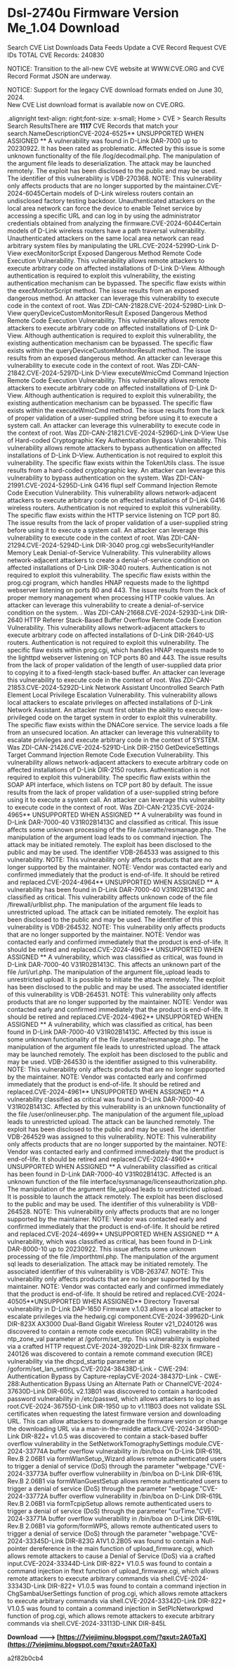 # Dsl-2740u Firmware Version Me\_1.04 Download
 
 
Search CVE List Downloads Data Feeds Update a CVE Record Request CVE IDs TOTAL CVE Records: 240830 

NOTICE: Transition to the all-new CVE website at WWW.CVE.ORG and CVE Record Format JSON are underway.

NOTICE: Support for the legacy CVE download formats ended on June 30, 2024.  
New CVE List download format is available now on CVE.ORG. 

 .alignright text-align: right;font-size: x-small; Home > CVE > Search Results ﻿ Search ResultsThere are **1117** CVE Records that match your search.NameDescriptionCVE-2024-6525\*\* UNSUPPORTED WHEN ASSIGNED \*\* A vulnerability was found in D-Link DAR-7000 up to 20230922. It has been rated as problematic. Affected by this issue is some unknown functionality of the file /log/decodmail.php. The manipulation of the argument file leads to deserialization. The attack may be launched remotely. The exploit has been disclosed to the public and may be used. The identifier of this vulnerability is VDB-270368. NOTE: This vulnerability only affects products that are no longer supported by the maintainer.CVE-2024-6045Certain models of D-Link wireless routers contain an undisclosed factory testing backdoor. Unauthenticated attackers on the local area network can force the device to enable Telnet service by accessing a specific URL and can log in by using the administrator credentials obtained from analyzing the firmware.CVE-2024-6044Certain models of D-Link wireless routers have a path traversal vulnerability. Unauthenticated attackers on the same local area network can read arbitrary system files by manipulating the URL.CVE-2024-5299D-Link D-View execMonitorScript Exposed Dangerous Method Remote Code Execution Vulnerability. This vulnerability allows remote attackers to execute arbitrary code on affected installations of D-Link D-View. Although authentication is required to exploit this vulnerability, the existing authentication mechanism can be bypassed. The specific flaw exists within the execMonitorScript method. The issue results from an exposed dangerous method. An attacker can leverage this vulnerability to execute code in the context of root. Was ZDI-CAN-21828.CVE-2024-5298D-Link D-View queryDeviceCustomMonitorResult Exposed Dangerous Method Remote Code Execution Vulnerability. This vulnerability allows remote attackers to execute arbitrary code on affected installations of D-Link D-View. Although authentication is required to exploit this vulnerability, the existing authentication mechanism can be bypassed. The specific flaw exists within the queryDeviceCustomMonitorResult method. The issue results from an exposed dangerous method. An attacker can leverage this vulnerability to execute code in the context of root. Was ZDI-CAN-21842.CVE-2024-5297D-Link D-View executeWmicCmd Command Injection Remote Code Execution Vulnerability. This vulnerability allows remote attackers to execute arbitrary code on affected installations of D-Link D-View. Although authentication is required to exploit this vulnerability, the existing authentication mechanism can be bypassed. The specific flaw exists within the executeWmicCmd method. The issue results from the lack of proper validation of a user-supplied string before using it to execute a system call. An attacker can leverage this vulnerability to execute code in the context of root. Was ZDI-CAN-21821.CVE-2024-5296D-Link D-View Use of Hard-coded Cryptographic Key Authentication Bypass Vulnerability. This vulnerability allows remote attackers to bypass authentication on affected installations of D-Link D-View. Authentication is not required to exploit this vulnerability. The specific flaw exists within the TokenUtils class. The issue results from a hard-coded cryptographic key. An attacker can leverage this vulnerability to bypass authentication on the system. Was ZDI-CAN-21991.CVE-2024-5295D-Link G416 flupl self Command Injection Remote Code Execution Vulnerability. This vulnerability allows network-adjacent attackers to execute arbitrary code on affected installations of D-Link G416 wireless routers. Authentication is not required to exploit this vulnerability. The specific flaw exists within the HTTP service listening on TCP port 80. The issue results from the lack of proper validation of a user-supplied string before using it to execute a system call. An attacker can leverage this vulnerability to execute code in the context of root. Was ZDI-CAN-21294.CVE-2024-5294D-Link DIR-3040 prog.cgi websSecurityHandler Memory Leak Denial-of-Service Vulnerability. This vulnerability allows network-adjacent attackers to create a denial-of-service condition on affected installations of D-Link DIR-3040 routers. Authentication is not required to exploit this vulnerability. The specific flaw exists within the prog.cgi program, which handles HNAP requests made to the lighttpd webserver listening on ports 80 and 443. The issue results from the lack of proper memory management when processing HTTP cookie values. An attacker can leverage this vulnerability to create a denial-of-service condition on the system. . Was ZDI-CAN-21668.CVE-2024-5293D-Link DIR-2640 HTTP Referer Stack-Based Buffer Overflow Remote Code Execution Vulnerability. This vulnerability allows network-adjacent attackers to execute arbitrary code on affected installations of D-Link DIR-2640-US routers. Authentication is not required to exploit this vulnerability. The specific flaw exists within prog.cgi, which handles HNAP requests made to the lighttpd webserver listening on TCP ports 80 and 443. The issue results from the lack of proper validation of the length of user-supplied data prior to copying it to a fixed-length stack-based buffer. An attacker can leverage this vulnerability to execute code in the context of root. Was ZDI-CAN-21853.CVE-2024-5292D-Link Network Assistant Uncontrolled Search Path Element Local Privilege Escalation Vulnerability. This vulnerability allows local attackers to escalate privileges on affected installations of D-Link Network Assistant. An attacker must first obtain the ability to execute low-privileged code on the target system in order to exploit this vulnerability. The specific flaw exists within the DNACore service. The service loads a file from an unsecured location. An attacker can leverage this vulnerability to escalate privileges and execute arbitrary code in the context of SYSTEM. Was ZDI-CAN-21426.CVE-2024-5291D-Link DIR-2150 GetDeviceSettings Target Command Injection Remote Code Execution Vulnerability. This vulnerability allows network-adjacent attackers to execute arbitrary code on affected installations of D-Link DIR-2150 routers. Authentication is not required to exploit this vulnerability. The specific flaw exists within the SOAP API interface, which listens on TCP port 80 by default. The issue results from the lack of proper validation of a user-supplied string before using it to execute a system call. An attacker can leverage this vulnerability to execute code in the context of root. Was ZDI-CAN-21235.CVE-2024-4965\*\* UNSUPPORTED WHEN ASSIGNED \*\* A vulnerability was found in D-Link DAR-7000-40 V31R02B1413C and classified as critical. This issue affects some unknown processing of the file /useratte/resmanage.php. The manipulation of the argument load leads to os command injection. The attack may be initiated remotely. The exploit has been disclosed to the public and may be used. The identifier VDB-264533 was assigned to this vulnerability. NOTE: This vulnerability only affects products that are no longer supported by the maintainer. NOTE: Vendor was contacted early and confirmed immediately that the product is end-of-life. It should be retired and replaced.CVE-2024-4964\*\* UNSUPPORTED WHEN ASSIGNED \*\* A vulnerability has been found in D-Link DAR-7000-40 V31R02B1413C and classified as critical. This vulnerability affects unknown code of the file /firewall/urlblist.php. The manipulation of the argument file leads to unrestricted upload. The attack can be initiated remotely. The exploit has been disclosed to the public and may be used. The identifier of this vulnerability is VDB-264532. NOTE: This vulnerability only affects products that are no longer supported by the maintainer. NOTE: Vendor was contacted early and confirmed immediately that the product is end-of-life. It should be retired and replaced.CVE-2024-4963\*\* UNSUPPORTED WHEN ASSIGNED \*\* A vulnerability, which was classified as critical, was found in D-Link DAR-7000-40 V31R02B1413C. This affects an unknown part of the file /url/url.php. The manipulation of the argument file\_upload leads to unrestricted upload. It is possible to initiate the attack remotely. The exploit has been disclosed to the public and may be used. The associated identifier of this vulnerability is VDB-264531. NOTE: This vulnerability only affects products that are no longer supported by the maintainer. NOTE: Vendor was contacted early and confirmed immediately that the product is end-of-life. It should be retired and replaced.CVE-2024-4962\*\* UNSUPPORTED WHEN ASSIGNED \*\* A vulnerability, which was classified as critical, has been found in D-Link DAR-7000-40 V31R02B1413C. Affected by this issue is some unknown functionality of the file /useratte/resmanage.php. The manipulation of the argument file leads to unrestricted upload. The attack may be launched remotely. The exploit has been disclosed to the public and may be used. VDB-264530 is the identifier assigned to this vulnerability. NOTE: This vulnerability only affects products that are no longer supported by the maintainer. NOTE: Vendor was contacted early and confirmed immediately that the product is end-of-life. It should be retired and replaced.CVE-2024-4961\*\* UNSUPPORTED WHEN ASSIGNED \*\* A vulnerability classified as critical was found in D-Link DAR-7000-40 V31R02B1413C. Affected by this vulnerability is an unknown functionality of the file /user/onlineuser.php. The manipulation of the argument file\_upload leads to unrestricted upload. The attack can be launched remotely. The exploit has been disclosed to the public and may be used. The identifier VDB-264529 was assigned to this vulnerability. NOTE: This vulnerability only affects products that are no longer supported by the maintainer. NOTE: Vendor was contacted early and confirmed immediately that the product is end-of-life. It should be retired and replaced.CVE-2024-4960\*\* UNSUPPORTED WHEN ASSIGNED \*\* A vulnerability classified as critical has been found in D-Link DAR-7000-40 V31R02B1413C. Affected is an unknown function of the file interface/sysmanage/licenseauthorization.php. The manipulation of the argument file\_upload leads to unrestricted upload. It is possible to launch the attack remotely. The exploit has been disclosed to the public and may be used. The identifier of this vulnerability is VDB-264528. NOTE: This vulnerability only affects products that are no longer supported by the maintainer. NOTE: Vendor was contacted early and confirmed immediately that the product is end-of-life. It should be retired and replaced.CVE-2024-4699\*\* UNSUPPORTED WHEN ASSIGNED \*\* A vulnerability, which was classified as critical, has been found in D-Link DAR-8000-10 up to 20230922. This issue affects some unknown processing of the file /importhtml.php. The manipulation of the argument sql leads to deserialization. The attack may be initiated remotely. The associated identifier of this vulnerability is VDB-263747. NOTE: This vulnerability only affects products that are no longer supported by the maintainer. NOTE: Vendor was contacted early and confirmed immediately that the product is end-of-life. It should be retired and replaced.CVE-2024-40505\*\*UNSUPPORTED WHEN ASSIGNED\*\* Directory Traversal vulnerability in D-Link DAP-1650 Firmware v.1.03 allows a local attacker to escalate privileges via the hedwig.cgi component.CVE-2024-39962D-Link DIR-823X AX3000 Dual-Band Gigabit Wireless Router v21\_D240126 was discovered to contain a remote code execution (RCE) vulnerability in the ntp\_zone\_val parameter at /goform/set\_ntp. This vulnerability is exploited via a crafted HTTP request.CVE-2024-39202D-Link DIR-823X firmware - 240126 was discovered to contain a remote command execution (RCE) vulnerability via the dhcpd\_startip parameter at /goform/set\_lan\_settings.CVE-2024-38438D-Link - CWE-294: Authentication Bypass by Capture-replayCVE-2024-38437D-Link - CWE-288:Authentication Bypass Using an Alternate Path or ChannelCVE-2024-37630D-Link DIR-605L v2.13B01 was discovered to contain a hardcoded password vulnerability in /etc/passwd, which allows attackers to log in as root.CVE-2024-36755D-Link DIR-1950 up to v1.11B03 does not validate SSL certificates when requesting the latest firmware version and downloading URL. This can allow attackers to downgrade the firmware version or change the downloading URL via a man-in-the-middle attack.CVE-2024-34950D-Link DIR-822+ v1.0.5 was discovered to contain a stack-based buffer overflow vulnerability in the SetNetworkTomographySettings module.CVE-2024-33774A buffer overflow vulnerability in /bin/boa on D-Link DIR-619L Rev.B 2.06B1 via formWlanSetup\_Wizard allows remote authenticated users to trigger a denial of service (DoS) through the parameter "webpage."CVE-2024-33773A buffer overflow vulnerability in /bin/boa on D-Link DIR-619L Rev.B 2.06B1 via formWlanGuestSetup allows remote authenticated users to trigger a denial of service (DoS) through the parameter "webpage."CVE-2024-33772A buffer overflow vulnerability in /bin/boa on D-Link DIR-619L Rev.B 2.06B1 via formTcpipSetup allows remote authenticated users to trigger a denial of service (DoS) through the parameter "curTime."CVE-2024-33771A buffer overflow vulnerability in /bin/boa on D-Link DIR-619L Rev.B 2.06B1 via goform/formWPS, allows remote authenticated users to trigger a denial of service (DoS) through the parameter "webpage."CVE-2024-33345D-Link DIR-823G A1V1.0.2B05 was found to contain a Null-pointer dereference in the main function of upload\_firmware.cgi, which allows remote attackers to cause a Denial of Service (DoS) via a crafted input.CVE-2024-33344D-Link DIR-822+ V1.0.5 was found to contain a command injection in ftext function of upload\_firmware.cgi, which allows remote attackers to execute arbitrary commands via shell.CVE-2024-33343D-Link DIR-822+ V1.0.5 was found to contain a command injection in ChgSambaUserSettings function of prog.cgi, which allows remote attackers to execute arbitrary commands via shell.CVE-2024-33342D-Link DIR-822+ V1.0.5 was found to contain a command injection in SetPlcNetworkpwd function of prog.cgi, which allows remote attackers to execute arbitrary commands via shell.CVE-2024-33113D-LINK DIR-845L
 
**Download ---> [https://7viejiminu.blogspot.com/?qxut=2A0TaX](https://7viejiminu.blogspot.com/?qxut=2A0TaX)**


 a2f82b0cb4
 
